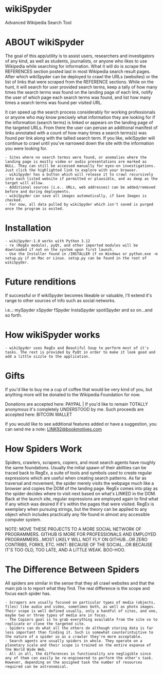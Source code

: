 # wikiSpyder

Advanced Wikipedia Search Tool

# ABOUT wikiSpyder

The goal of this app/utility is to assist users, researchers and investigators of any kind, as well as students, journalists, or anyone who likes to use Wikipedia while searching for information. 
What it will do is scrape the REFERENCES section posted last in most Wikipedia search result pages. After which wikiSpyder can be deployed to crawl the URLs (websites) or the list of links that were scraped from the REFERENCE sections.
While on the hunt, it will search for user provided search terms, keep a tally of how many times the search terms was found on the landing page of each link, notify the user of which page each search terms was found, and list how many times a search terms was found per visited URL.

It can speed up the search process considerably for working professionals or anyone who may know precisely what information they are looking for if the information (search terms) is linked or appears on the landing page of the targeted URLs.
From there the user can peruse an additional manifest of links annotated with a count of how many times a search terms(s) was found per link along with the tallied search term.
If you like, wikiSpyder will continue to crawl until you've narrowed down the site with the information you were looking for.

    - Sites where no search termss were found, or anomalies where the landing page is mostly video or audio presentations are marked as NULL. They can still be accessed manually for eyes-on investigations. Just click the highlighted link to explore with your browser.
    - wikiSpyder has a button which will release it to crawl recursively into each listed website if permitted or plausible, and as deep as the target will allow.
    - Additional sources (i.e.. URLs, web addresses) can be added/removed before and during deployments.
    - wikiSpyder can save all images automatically, if Save Images is checked.
    - For now, all data pulled by wikiSpyder which isn't saved is purged once the program is exited.

# Installation

    - wikiSpyder-1.0 works with Python 3.12 
    - re (RegEx module), pyQt, and other imported modules will be downloaded if not on the system upon first launch.
    - Use the Installer found in /INSTALLER if on Windows or python.exe -m setup.py if on Mac or Linux. setup.py can be found in the root of wikiSpyder.

# Future renditions

If successful or if wikiSpyder becomes likeable or valuable, I'll extend it's range to other sources of info such as social networks.

i.e..:
    mySpyder
    xSpyder
    fSpyder
    InstaSpyder
    spotiSpyder
    and so on...and so forth.

# How wikiSpyder works

    - wikiSpyder uses RegEx and Beautiful Soup to perform most of it's tasks. The rest is provided by PyQt in order to make it look good and add a little sizzle to the application.
     
# Gifts

If you'd like to buy me a cup of coffee that would be very kind of you, but anything more will be donated to the Wikipedia Foundation for now.

Donations are accepted here:    PAYPAL  |   If you'd like to remain TOTALLY anonymous it's completely UNDERSTOOD by me. Such proceeds are accepted here:  BITCOIN WALLET

If you would like to see additional features added or have a suggestion, you can send me a note: LINK92@bookmotives.com


# How Spiders Work

Spiders, crawlers, scrapers, copiers, and most search agents have roughly the same foundations. Usually the initial spawn of their abilities can be traced back to RegEx, a suite of tools and symbols used to create regular expressions which are useful when creating search patterns. As far as traversal and movement, the spider merely visits the webpage much like a browser and copies the DOM of the landing page. RegEx comes into play as the spider decides where to visit next based on what's LINKED in the DOM. Back at the launch site, regular expressions are employed again to find what if any which was desired if it's within the pages that were visited. RegEx is exemplary when pursuing strings, but the theory can be applied to any object which includes practically any file found in almost any accessible computer system.

NOTE: MOVE THESE PROJECTS TO A MORE SOCIAL NETWORK OF PROGRAMMERS. GITHUB IS MORE FOR PROFESSIONALS AND EMPLOYED PROGRAMMERS...MOST LIKELY WILL NOT FLY ON GITHUB...OR ZERO CONTRIBS, FORKS, ETC.
HINT: BECAUSE OF THE SOCIAL...OR BECAUSE IT'S TOO OLD, TOO LATE, AND A LITTLE WEAK. BOO-HOO.

# The Difference Between Spiders

All spiders are similar in the sense that they all crawl websites and that the main job is to report what they find. The real difference is the scope and focus each spider has.

    - Scrapers are usually focused on particular types of media (objects, files) like audio and video, sometimes both, as well as photo images. Their scope is well defined usually, only a handful of sites, and one, maybe two or three types of media are in focus.
    - The Copiers goal is to grab everything available from the site so to replicate or clone the targeted site.
    - Spiders can do what all the others do although storing data is far less important than finding it. Such is somewhat counterintuitive to the nature of a spider so as a crawler they're more acceptable.
    - Search agents are usually spiders in whole. They operate on a planetary scale and their scope is trained on the entire expanse of the World Wide Web.
    - All in all, the differences in functionality are negligible since any of them can easily be re-engineered to perform the other's task. However, depending on the assigned task the number of resources required can be astronomical.
